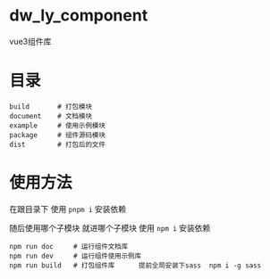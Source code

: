 # dw_ly_component

vue3组件库


# 目录

```shell
build       # 打包模块
document    # 文档模块
example     # 使用示例模块
package     # 组件源码模块
dist        # 打包后的文件
```

# 使用方法

在跟目录下  使用 `pnpm i` 安装依赖

随后使用哪个子模块 就进哪个子模块 使用 `npm i` 安装依赖

```shell
npm run doc     # 运行组件文档库
npm run dev     # 运行组件使用示例库
npm run build   # 打包组件库      提前全局安装下sass  npm i -g sass
```